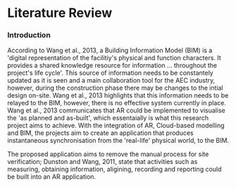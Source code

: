 # Literature Review
### Introduction

 According to Wang et al., 2013, a Building Information Model (BIM) is a 'digital representation of the facilitiy's physical and function characters. It provides a shared knowledge resource for information ... throughout the project's life cycle'. This source of information needs to be constantely updated as it is seen and a main collaboration tool for the AEC industry, however, during the construction phase there may be changes to the intial design on-site.  Wang et al., 2013 highlights that this information needs to be relayed to the BIM, however, there is no effective system currently in place.   Wang et al., 2013 communicates that AR could be implemented to visualise the 'as planned and as-built', which essentaially is what this research project aims to achieve. With the integration of AR, Cloud-based modelling and BIM, the projects aim to create an application that produces instantaneous synchronisation from the 'real-life' physical world, to the BIM. 
 

 The proposed application aims to remove the manual process for site verification; Dunston and Wang, 2011, state that activities such as measuring, obtaining information, aligining, recording and reporting could be built into an AR application. 